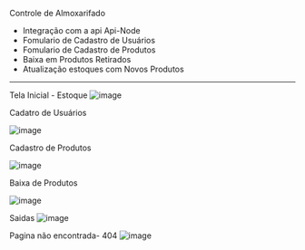 Controle de Almoxarifado

- Integração com a api Api-Node
- Fomulario de Cadastro de Usuários
- Fomulario de Cadastro de Produtos
- Baixa em Produtos Retirados
- Atualização estoques com Novos Produtos 


-----------------------------------------------------------------------
Tela Inicial - Estoque
![image](https://github.com/user-attachments/assets/8fc8477e-2356-4b66-b179-fe82909419d5)

Cadatro de Usuários

![image](https://github.com/user-attachments/assets/d649c805-18cd-4d69-9f5a-673961e4725d)

Cadastro de Produtos

![image](https://github.com/user-attachments/assets/cc0cf536-0af2-45fd-8388-8929d99012ca)

Baixa de Produtos

![image](https://github.com/user-attachments/assets/349c7cd3-7bb6-416c-ad2b-b4d9cccd76bb)

Saidas
![image](https://github.com/user-attachments/assets/d69804ca-4adb-47df-a68f-f05e4390669c)

Pagina não encontrada- 404
![image](https://github.com/user-attachments/assets/045d4ccf-1f23-484f-b648-3e283f995d5f)

